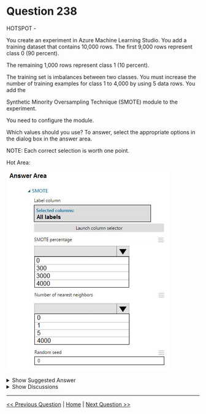 # Question 238

HOTSPOT -

You create an experiment in Azure Machine Learning Studio. You add a training dataset that contains 10,000 rows. The first 9,000 rows represent class 0 (90 percent).

The remaining 1,000 rows represent class 1 (10 percent).

The training set is imbalances between two classes. You must increase the number of training examples for class 1 to 4,000 by using 5 data rows. You add the

Synthetic Minority Oversampling Technique (SMOTE) module to the experiment.

You need to configure the module.

Which values should you use? To answer, select the appropriate options in the dialog box in the answer area.

NOTE: Each correct selection is worth one point.

Hot Area:

![Question Image](../images/q238_q_0024100001.png)

<details>
  <summary>Show Suggested Answer</summary>

<img src="../images/q238_ans_0_0024200001.png" alt="Answer Image"><br>

<p>Box 1: 300 -</p>
<p>You type 300 (%), the module triples the percentage of minority cases (3000) compared to the original dataset (1000).</p>
<p>Box 2: 5 -</p>
<p>We should use 5 data rows.</p>
<p>Use the Number of nearest neighbors option to determine the size of the feature space that the SMOTE algorithm uses when in building new cases. A nearest neighbor is a row of data (a case) that is very similar to some target case. The distance between any two cases is measured by combining the weighted vectors of all features.</p>
<p>By increasing the number of nearest neighbors, you get features from more cases.</p>
<p>By keeping the number of nearest neighbors low, you use features that are more like those in the original sample.</p>
<p>Reference:</p>
<p>https://docs.microsoft.com/en-us/azure/machine-learning/studio-module-reference/smote</p>

</details>

<details>
  <summary>Show Discussions</summary>

<blockquote><p><strong>azurecert2021</strong> <code>(Sun 26 Jun 2022 14:47)</code> - <em>Upvotes: 7</em></p><p>based on example on below link it looks like given answer is correct.
https://docs.microsoft.com/en-us/azure/machine-learning/algorithm-module-reference/smote#examples</p></blockquote>
<blockquote><p><strong>james2033</strong> <code>(Sat 19 Oct 2024 03:46)</code> - <em>Upvotes: 2</em></p><p>The given answer is correct .

1000 + 300% \* 1000 = 4000

1 item has 5 nearest neighbors. Question keyword &#x27;increase the number of training examples for class 1 to 4000 by using 5 data rows&#x27;</p></blockquote>

<blockquote><p><strong>michaelmorar</strong> <code>(Fri 08 Dec 2023 21:30)</code> - <em>Upvotes: 4</em></p><p>300% makes mathematical sense (we need to increase 1000 by 3000 to reach 4000). 
5 nearest neighbours also seems to agree with the stipulation of using 5 rows.

SO, answer to me is correct.</p></blockquote>

<blockquote><p><strong>azurecert2021</strong> <code>(Sun 26 Jun 2022 15:16)</code> - <em>Upvotes: 4</em></p><p>based on example on below link it looks like given answer is correct as 
smote % 0 means original data set and 3000 and 4000 is to much high.
even neighbors value 4000 is too high value for 10,000 rows data set.
https://docs.microsoft.com/en-us/azure/machine-learning/algorithm-module-reference/smote#examples</p></blockquote>

</details>

---

[<< Previous Question](question_237.md) | [Home](/index.md) | [Next Question >>](question_239.md)
